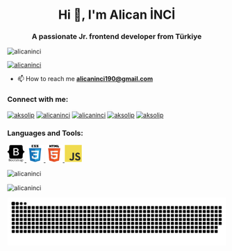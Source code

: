 <h1 align="center">Hi 👋, I'm Alican İNCİ</h1>
<h3 align="center">A passionate Jr. frontend developer from Türkiye</h3>

<p align="left"> <img src="https://komarev.com/ghpvc/?username=alicaninci&label=Profile%20views&color=0e75b6&style=flat" alt="alicaninci" /> </p>

<p align="left"> <a href="https://github.com/ryo-ma/github-profile-trophy"><img src="https://github-profile-trophy.vercel.app/?username=alicaninci" alt="alicaninci" /></a> </p>

- 📫 How to reach me **alicaninci190@gmail.com**

<h3 align="left">Connect with me:</h3>
<p align="left">
<a href="https://codepen.io/aksolip" target="blank"><img align="center" src="https://raw.githubusercontent.com/rahuldkjain/github-profile-readme-generator/master/src/images/icons/Social/codepen.svg" alt="aksolip" height="30" width="40" /></a>
<a href="https://linkedin.com/in/alicaninci" target="blank"><img align="center" src="https://raw.githubusercontent.com/rahuldkjain/github-profile-readme-generator/master/src/images/icons/Social/linked-in-alt.svg" alt="alicaninci" height="30" width="40" /></a>
<a href="https://stackoverflow.com/users/23211818/alican%c4%b0nci" target="blank"><img align="center" src="https://raw.githubusercontent.com/rahuldkjain/github-profile-readme-generator/master/src/images/icons/Social/stack-overflow.svg" alt="alicani̇nci" height="30" width="40" /></a>
<a href="https://codesandbox.com/aksolip" target="blank"><img align="center" src="https://raw.githubusercontent.com/rahuldkjain/github-profile-readme-generator/master/src/images/icons/Social/codesandbox.svg" alt="aksolip" height="30" width="40" /></a>
<a href="https://discord.gg/aksolip" target="blank"><img align="center" src="https://raw.githubusercontent.com/rahuldkjain/github-profile-readme-generator/master/src/images/icons/Social/discord.svg" alt="aksolip" height="30" width="40" /></a>
</p>

<h3 align="left">Languages and Tools:</h3>
<p align="left"> <a href="https://getbootstrap.com" target="_blank" rel="noreferrer"> <img src="https://raw.githubusercontent.com/devicons/devicon/master/icons/bootstrap/bootstrap-plain-wordmark.svg" alt="bootstrap" width="40" height="40"/> </a> <a href="https://www.w3schools.com/css/" target="_blank" rel="noreferrer"> <img src="https://raw.githubusercontent.com/devicons/devicon/master/icons/css3/css3-original-wordmark.svg" alt="css3" width="40" height="40"/> </a> <a href="https://www.w3.org/html/" target="_blank" rel="noreferrer"> <img src="https://raw.githubusercontent.com/devicons/devicon/master/icons/html5/html5-original-wordmark.svg" alt="html5" width="40" height="40"/> </a> <a href="https://developer.mozilla.org/en-US/docs/Web/JavaScript" target="_blank" rel="noreferrer"> <img src="https://raw.githubusercontent.com/devicons/devicon/master/icons/javascript/javascript-original.svg" alt="javascript" width="40" height="40"/> </a> </p>

<p><img align="center" src="https://github-readme-stats.vercel.app/api/top-langs?username=alicaninci&show_icons=true&locale=en&layout=compact" alt="alicaninci" /></p>

<p><img align="center" src="https://github-readme-streak-stats.herokuapp.com/?user=alicaninci&" alt="alicaninci" /></p>

<picture>
  <source media="(prefers-color-scheme: dark)" srcset="https://raw.githubusercontent.com/alicaninci/alicaninci/output/github-contribution-grid-snake-dark.svg">
  <source media="(prefers-color-scheme: light)" srcset="https://raw.githubusercontent.com/alicaninci/alicaninci/output/github-contribution-grid-snake.svg">
  <img alt="github contribution grid snake animation" src="https://raw.githubusercontent.com/alicaninci/alicaninci/output/github-contribution-grid-snake.svg">
</picture>
